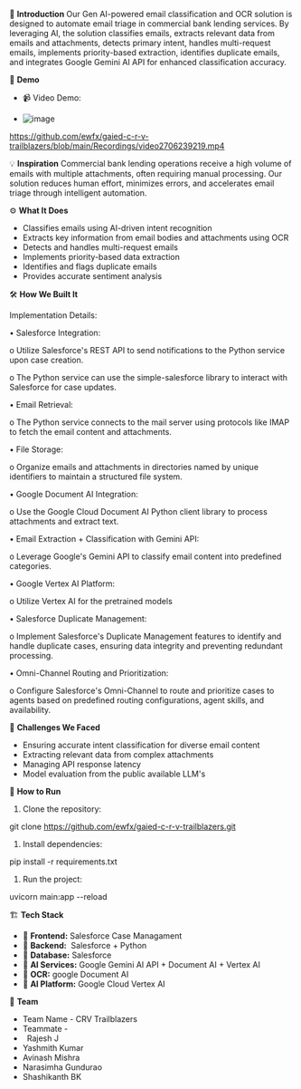 ﻿🎯 **Introduction** Our Gen AI-powered email classification and OCR solution is designed to automate email triage in commercial bank lending services. By leveraging AI, the solution classifies emails, extracts relevant data from emails and attachments, detects primary intent, handles multi-request emails, implements priority-based extraction, identifies duplicate emails, and integrates Google Gemini AI API for enhanced classification accuracy.

🎥 **Demo**

- 📹 Video Demo: 

- ![image](https://github.com/user-attachments/assets/1be3a716-64e7-46fc-9eb9-cd1b8bcc7585)

https://github.com/ewfx/gaied-c-r-v-trailblazers/blob/main/Recordings/video2706239219.mp4


💡 **Inspiration** Commercial bank lending operations receive a high volume of emails with multiple attachments, often requiring manual processing. Our solution reduces human effort, minimizes errors, and accelerates email triage through intelligent automation.

⚙️ **What It Does**

- Classifies emails using AI-driven intent recognition
- Extracts key information from email bodies and attachments using OCR
- Detects and handles multi-request emails
- Implements priority-based data extraction
- Identifies and flags duplicate emails
- Provides accurate sentiment analysis

🛠️ **How We Built It**

Implementation Details:

• Salesforce Integration:

o Utilize Salesforce's REST API to send notifications to the Python service upon case creation.

o The Python service can use the simple-salesforce library to interact with Salesforce for case updates.

• Email Retrieval:

o The Python service connects to the mail server using protocols like IMAP to fetch the email content and attachments.

• File Storage:

o Organize emails and attachments in directories named by unique identifiers to maintain a structured file system.

• Google Document AI Integration:

o Use the Google Cloud Document AI Python client library to process attachments and extract text.

• Email Extraction + Classification with Gemini API:

o Leverage Google's Gemini API to classify email content into predefined categories.

• Google Vertex AI Platform:

o Utilize Vertex AI for the pretrained models

• Salesforce Duplicate Management:

o Implement Salesforce's Duplicate Management features to identify and handle duplicate cases, ensuring data integrity and preventing redundant processing. 

• Omni-Channel Routing and Prioritization:

o Configure Salesforce's Omni-Channel to route and prioritize cases to agents based on predefined routing configurations, agent skills, and availability. 

🚧 **Challenges We Faced**

- Ensuring accurate intent classification for diverse email content
- Extracting relevant data from complex attachments
- Managing API response latency
- Model evaluation from the public available LLM's

🏃 **How to Run**

1. Clone the repository:

git clone https://github.com/ewfx/gaied-c-r-v-trailblazers.git

1. Install dependencies:

pip install -r requirements.txt

1. Run the project:

uvicorn main:app --reload

🏗️ **Tech Stack**

- 🔹 **Frontend:** Salesforce Case Managament
- 🔹 **Backend:**  Salesforce + Python
- 🔹 **Database:** Salesforce
- 🔹 **AI Services:** Google Gemini AI API + Document AI + Vertex AI 
- 🔹 **OCR:** google Document AI
- 🔹 **AI Platform:** Google Cloud Vertex AI

👥 **Team**

- Team Name - CRV Trailblazers
- Teammate - 
- ` `Rajesh J 
- Yashmith Kumar
- Avinash Mishra
- Narasimha Gundurao
- Shashikanth BK

